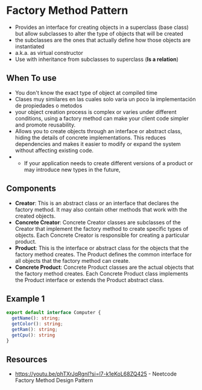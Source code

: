 # Factory Method Pattern
+ Provides an interface for creating objects in a superclass (base class) but allow subclasses to alter the type of objects that will be created
+ the subclasses are the ones that actually define how those objects are instantiated
+ a.k.a. as virtual constructor
+ Use with inheritance from subclasses to superclass (**Is a relation**)
## When To use
+ You don't know the exact type of object at compiled time
+ Clases muy similares en las cuales solo varia un poco la implementación de propiedades o metodos
+ your object creation process is complex or varies under different conditions, using a factory method can make your client code simpler and promote reusability.
+ Allows you to create objects through an interface or abstract class, hiding the details of concrete implementations. This reduces dependencies and makes it easier to modify or expand the system without affecting existing code.
+ - If your application needs to create different versions of a product or may introduce new types in the future,
## Components
+ **Creator**: This is an abstract class or an interface that declares the factory method. It may also contain other methods that work with the created objects.
+ **Concrete Creator**: Concrete Creator classes are subclasses of the Creator that implement the factory method to create specific types of objects. Each Concrete Creator is responsible for creating a particular product.
+ **Product**: This is the interface or abstract class for the objects that the factory method creates. The Product defines the common interface for all objects that the factory method can create.
+ **Concrete Product**: Concrete Product classes are the actual objects that the factory method creates. Each Concrete Product class implements the Product interface or extends the Product abstract class.

## Example 1
```ts
export default interface Computer {
  getName(): string;
  getColor(): string;
  getRam(): string;
  getCpu(): string
}


```
## Resources
+ https://youtu.be/phTXrJqRgnI?si=l7-k1eKoL68ZQ425 - Neetcode Factory Method Design Pattern 